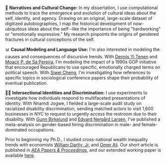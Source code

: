 📖 **Narratives and Cultural Change:** In my dissertation, I use computational methods to trace the emergence and evolution of cultural ideas about the self, identity, and agency. Drawing on an original, large-scale dataset of digitized autobiographies, I map the historical development of now-ubiquitous ideas about the self--like the importance of being "hardworking" or "emotionally expressive." My research pinpoints the origins of gendered fractures in cultural conceptions of the self.

📊 **Causal Modeling and Language Use:** I'm also interested in modeling the causes and consequences of discursive trends.  With [Dennis Yi Tenen](https://dennistenen.com/) and [Moacir P. de Sá Pereira](https://moacir.com/), I'm modeling the impact of a 1990s GOP initiative that encouraged Republicans to use specific, emotionally charged terms on political speech. With [Siwei Cheng](https://siwei-cheng.github.io/), I'm investigating how references to specific topics in sociological conference papers shape their probability of eventual publication.

🧑‍🦽 **Intersectional Identities and Discrimination:** I use experiments to investigate how individuals respond to multifaceted presentations of identity. With Nnamdi Jogwe, I fielded a large-scale audit study on racialized disability discrimination, sending matched actors to visit 1,600 businesses in NYC to request to urgently access the restroom due to their disability. With [Gunn Birkelund](https://www.sv.uio.no/iss/english/people/aca/gunnb/) and [Edvard Nergård Larsen](https://www.samfunnsforskning.no/english/people/res/edvardnl/), I've published a meta-analysis on gender-based hiring discrimination in male- and female-dominated occupations.

Prior to beginning my Ph.D., I studied cross-national wealth inequality trends with economists [William Darity, Jr.](https://sanford.duke.edu/profile/william-darity/) and [Omer Ali](https://www.econ.pitt.edu/people/omer-ali). Our short article is published in [_AEA Papers & Proceedings_](https://www.aeaweb.org/articles?id=10.1257/pandp.20211114), and our extended working paper is available [here](https://drive.google.com/file/d/1WiS8UY9gyljMAsCYgRwJMZGVYdeyaoz2/view).
